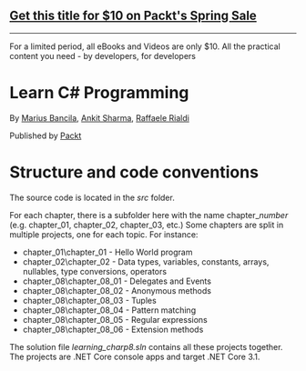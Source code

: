 ## [Get this title for $10 on Packt's Spring Sale](https://www.packt.com/B12346?utm_source=github&utm_medium=packt-github-repo&utm_campaign=spring_10_dollar_2022)
-----
For a limited period, all eBooks and Videos are only $10. All the practical content you need \- by developers, for developers

# Learn C# Programming

By [Marius Bancila](https://github.com/mariusbancila), [Ankit Sharma](https://github.com/AnkitSharma-007), [Raffaele Rialdi](https://github.com/raffaeler)

Published by [Packt](https://github.com/PacktPublishing)


# Structure and code conventions

The source code is located in the *src* folder.

For each chapter, there is a subfolder here with the name chapter_*number* (e.g. chapter_01, chapter_02, chapter_03, etc.)
Some chapters are split in multiple projects, one for each topic. For instance:

* chapter_01\chapter_01 - Hello World program
* chapter_02\chapter_02 - Data types, variables, constants, arrays, nullables, type conversions, operators
* chapter_08\chapter_08_01 - Delegates and Events
* chapter_08\chapter_08_02 - Anonymous methods
* chapter_08\chapter_08_03 - Tuples
* chapter_08\chapter_08_04 - Pattern matching
* chapter_08\chapter_08_05 - Regular expressions
* chapter_08\chapter_08_06 - Extension methods

The solution file *learning_charp8.sln* contains all these projects together. The projects are .NET Core console apps and target .NET Core 3.1.

